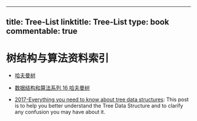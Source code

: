 
---
title: Tree-List
linktitle: Tree-List
type: book
commentable: true
---

# 树结构与算法资料索引

- [哈夫曼树](http://blog.csdn.net/shuangde800/article/details/7341289)

- [数据结构和算法系列 16 哈夫曼树](http://www.cnblogs.com/mcgrady/p/3329825.html)

- [2017-Everything you need to know about tree data structures](https://parg.co/U6d): This post is to help you better understand the Tree Data Structure and to clarify any confusion you may have about it.

    